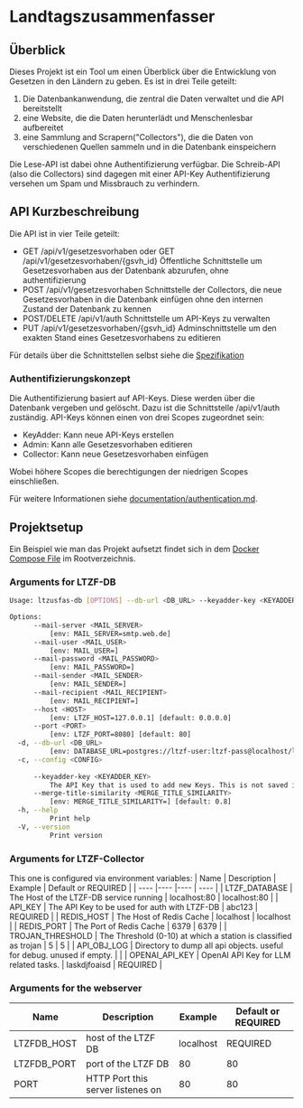 # Landtagszusammenfasser

## Überblick

Dieses Projekt ist ein Tool um einen Überblick über die Entwicklung von Gesetzen in den Ländern zu geben.
Es ist in drei Teile geteilt: 
1. Die Datenbankanwendung, die zentral die Daten verwaltet und die API bereitstellt
2. eine Website, die die Daten herunterlädt und Menschenlesbar aufbereitet
3. eine Sammlung and Scrapern("Collectors"), die die Daten von verschiedenen Quellen sammeln und in die Datenbank einspeichern

Die Lese-API ist dabei ohne Authentifizierung verfügbar. Die Schreib-API (also die Collectors) sind dagegen mit einer API-Key Authentifizierung versehen um
Spam und Missbrauch zu verhindern.

## API Kurzbeschreibung

Die API ist in vier Teile geteilt:
- GET /api/v1/gesetzesvorhaben oder GET /api/v1/gesetzesvorhaben/{gsvh_id}
  Öffentliche Schnittstelle um Gesetzesvorhaben aus der Datenbank abzurufen, ohne authentifizierung
- POST /api/v1/gesetzesvorhaben
  Schnittstelle der Collectors, die neue Gesetzesvorhaben in die Datenbank einfügen ohne den internen Zustand der Datenbank zu kennen
- POST/DELETE /api/v1/auth
  Schnittstelle um API-Keys zu verwalten
- PUT /api/v1/gesetzesvorhaben/{gsvh_id}
  Adminschnittstelle um den exakten Stand eines Gesetzesvorhabens zu editieren

Für details über die Schnittstellen selbst siehe die [Spezifikation](./specs/openapi.yml)

### Authentifizierungskonzept
Die Authentifizierung basiert auf API-Keys. Diese werden über die Datenbank vergeben und gelöscht. Dazu ist die Schnittstelle /api/v1/auth zuständig.
API-Keys können einen von drei Scopes zugeordnet sein:

- KeyAdder: Kann neue API-Keys erstellen
- Admin: Kann alle Gesetzesvorhaben editieren
- Collector: Kann neue Gesetzesvorhaben einfügen

Wobei höhere Scopes die berechtigungen der niedrigen Scopes einschließen.

Für weitere Informationen siehe [documentation/authentication.md](documentation/authentication.md).

## Projektsetup

Ein Beispiel wie man das Projekt aufsetzt findet sich in dem [Docker Compose File](../docker-compose.yml) im Rootverzeichnis.

### Arguments for LTZF-DB
```bash
Usage: ltzusfas-db [OPTIONS] --db-url <DB_URL> --keyadder-key <KEYADDER_KEY>

Options:
      --mail-server <MAIL_SERVER>
          [env: MAIL_SERVER=smtp.web.de]
      --mail-user <MAIL_USER>
          [env: MAIL_USER=]
      --mail-password <MAIL_PASSWORD>
          [env: MAIL_PASSWORD=]
      --mail-sender <MAIL_SENDER>
          [env: MAIL_SENDER=]
      --mail-recipient <MAIL_RECIPIENT>
          [env: MAIL_RECIPIENT=]
      --host <HOST>
          [env: LTZF_HOST=127.0.0.1] [default: 0.0.0.0]
      --port <PORT>
          [env: LTZF_PORT=8080] [default: 80]
  -d, --db-url <DB_URL>
          [env: DATABASE_URL=postgres://ltzf-user:ltzf-pass@localhost/ltzf]
  -c, --config <CONFIG>
          
      --keyadder-key <KEYADDER_KEY>
          The API Key that is used to add new Keys. This is not saved in the database. [env: LTZF_KEYADDER_KEY=]
      --merge-title-similarity <MERGE_TITLE_SIMILARITY>
          [env: MERGE_TITLE_SIMILARITY=] [default: 0.8]
  -h, --help
          Print help
  -V, --version
          Print version
```
### Arguments for LTZF-Collector

This one is configured via environment variables:
| Name             | Description                                  | Example      | Default or REQUIRED |
| ---- |---- |---- | ---- |
| LTZF_DATABASE    | The Host of the LTZF-DB service running      | localhost:80 | localhost:80 |
| API_KEY          | The API Key to be used for auth with LTZF-DB | abc123       | REQUIRED     |
| REDIS_HOST       | The Host of Redis Cache                      | localhost    | localhost    |
| REDIS_PORT       | The Port of Redis Cache                      | 6379         | 6379         |
| TROJAN_THRESHOLD | The Threshold (0-10) at which a station is classified as trojan | 5 | 5    |
| API_OBJ_LOG      | Directory to dump all api objects. useful for debug. unused if empty. |    |
| OPENAI_API_KEY   | OpenAI API Key for LLM related tasks.        | laskdjfoaisd | REQUIRED     |


### Arguments for the webserver
| Name        | Description                       | Example   | Default or REQUIRED |
| ---- |----  |---- | ---- |
| LTZFDB_HOST | host of the LTZF DB               | localhost | REQUIRED  |
| LTZFDB_PORT | port of the LTZF DB               | 80        | 80        |
| PORT        | HTTP Port this server listenes on | 80        | 80        |